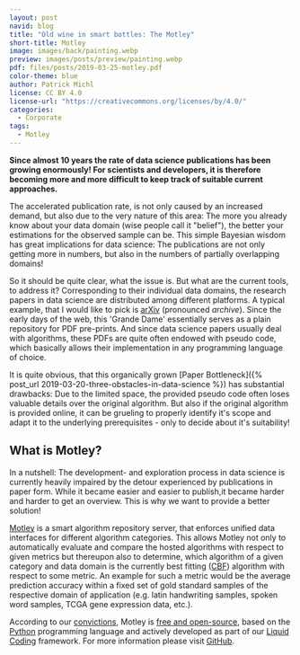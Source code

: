 ```yaml
---
layout: post
navid: blog
title: "Old wine in smart bottles: The Motley"
short-title: Motley
image: images/back/painting.webp
preview: images/posts/preview/painting.webp
pdf: files/posts/2019-03-25-motley.pdf
color-theme: blue
author: Patrick Michl
license: CC BY 4.0
license-url: "https://creativecommons.org/licenses/by/4.0/"
categories:
  - Corporate
tags:
  - Motley
---
```


**Since almost 10 years the rate of data science publications has been growing
enormously! For scientists and developers, it is therefore becoming more and
more difficult to keep track of suitable current approaches.**

The accelerated publication rate, is not only caused by an increased demand, but
also due to the very nature of this area: The more you already know about your
data domain (wise people call it "belief"), the better your estimations for the
observed sample can be. This simple Bayesian wisdom has great implications for
data science: The publications are not only getting more in numbers, but also
in the numbers of partially overlapping domains!

So it should be quite clear, what the issue is. But what are the current tools,
to address it? Corresponding to their individual data domains, the research
papers in data science are distributed among different platforms. A typical
example, that I would like to pick is [arXiv](https://arxiv.org/) (pronounced
*archive*). Since the early days of the web, this 'Grande Dame' essentially
serves as a plain repository for PDF pre-prints. And since data science papers
usually deal with algorithms, these PDFs are quite often endowed with pseudo
code, which basically allows their implementation in any programming language of
choice.

It is quite obvious, that this organically grown [Paper Bottleneck]({% post_url
2019-03-20-three-obstacles-in-data-science %}) has substantial drawbacks: Due to
the limited space, the provided pseudo code often loses valuable details over
the original algorithm. But also if the original algorithm is provided online,
it can be grueling to properly identify it's scope and adapt it to the
underlying prerequisites - only to decide about it's suitability!

## What is Motley?

In a nutshell: The development- and exploration process in data science is
currently heavily impaired by the detour experienced by publications in paper
form. While it became easier and easier to publish,it became harder and harder
to get an overview. This is why we want to provide a better solution!

[Motley](/motley.html) is a smart algorithm repository server, that enforces
unified data interfaces for different algorithm categories. This allows Motley
not only to automatically evaluate and compare the hosted algorithms with
respect to given metrics but thereupon also to determine, which algorithm of a
given category and data domain is the currently best fitting ([CBF](/tags#CBF))
algorithm with respect to some metric. An example for such a metric would be the
average prediction accuracy within a fixed set of gold standard samples of the
respective domain of application (e.g. latin handwriting samples, spoken word
samples, TCGA gene expression data, etc.).

According to our [convictions](/corporate/2019/03/19/welcome-at-frootlab.html),
Motley is [free and
open-source](https://en.wikipedia.org/wiki/Free_and_open-source_software), based
on the [Python](https://www.python.org/) programming language and actively
developed as part of our [Liquid
Coding](https://github.com/orgs/frootlab/projects) framework. For more
information please visit [GitHub](https://github.com/frootlab/motley).
